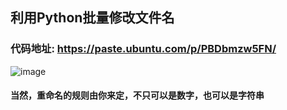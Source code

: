 ## 利用Python批量修改文件名
### 代码地址: https://paste.ubuntu.com/p/PBDbmzw5FN/

![image](https://user-images.githubusercontent.com/75345063/130443421-aa68f940-810b-48f1-b2a2-21a7941fe0f6.png)

#### 当然，重命名的规则由你来定，不只可以是数字，也可以是字符串
